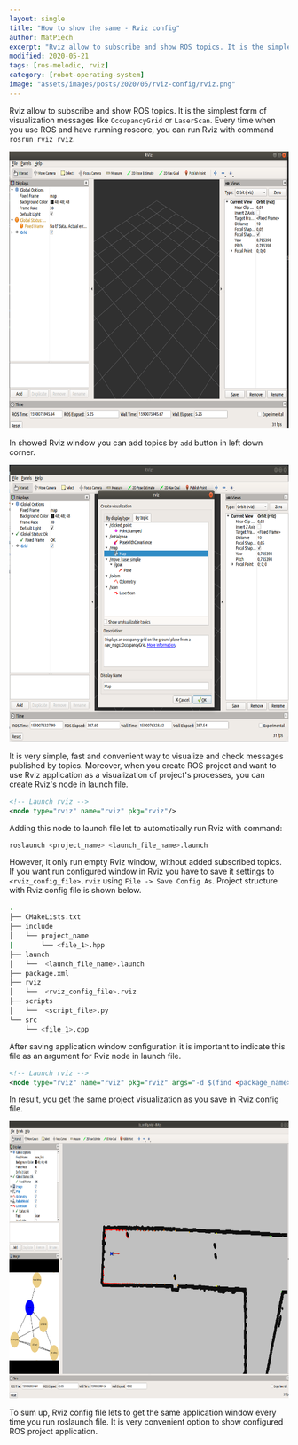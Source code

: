 ```yaml
---
layout: single
title: "How to show the same - Rviz config"
author: MatPiech
excerpt: "Rviz allow to subscribe and show ROS topics. It is the simplest form of visualization messages like OccupancyGrid or LaserScan. Every time when you use ROS and have running roscore, you can run Rviz with command `rosrun rviz rviz`"
modified: 2020-05-21
tags: [ros-melodic, rviz]
category: [robot-operating-system]
image: "assets/images/posts/2020/05/rviz-config/rviz.png"
---
```


Rviz allow to subscribe and show ROS topics. It is the simplest form of visualization messages like `OccupancyGrid` or `LaserScan`.  Every time when you use ROS and have running roscore, you can run Rviz with command `rosrun rviz rviz`. 

<p align="center">
  <img width="600" height="500" src="../../../assets//images/posts/2020/05/rviz-config/rviz_window.png">
</p>

In showed Rviz window you can add topics by `add` button in left down corner. 

<p align="center">
  <img width="600" height="500" src="../../../assets//images/posts/2020/05/rviz-config/rviz_add.png">
</p>

It is very simple, fast and convenient way to visualize and check messages published by topics. Moreover, when you create ROS project and want to use Rviz application as a visualization of project's processes, you can create Rviz's node in launch file.

```xml
<!-- Launch rviz -->
<node type="rviz" name="rviz" pkg="rviz"/>
```

Adding this node to launch file let to automatically run Rviz with command:

```bash
roslaunch <project_name> <launch_file_name>.launch
```

However, it only run empty Rviz window, without added subscribed topics. If you want run configured window in Rviz you have to save it settings to `<rviz_config_file>.rviz` using `File -> Save Config As`. Project structure with Rviz config file is shown below.

```bash
.
├── CMakeLists.txt
├── include
│   └── project_name
|       └── <file_1>.hpp
├── launch
│   └──  <launch_file_name>.launch
├── package.xml
├── rviz
│   └──  <rviz_config_file>.rviz
├── scripts
│   └──  <script_file>.py
└── src
    └── <file_1>.cpp
```

After saving application window configuration it is important to indicate this file as an argument for Rviz node in launch file.

```xml
<!-- Launch rviz -->
<node type="rviz" name="rviz" pkg="rviz" args="-d $(find <package_name>)/rviz/<rviz_config_file>.rviz" />
```

In result, you get the same project visualization as you save in Rviz config file.

<p align="center">
  <img width="600" height="500" src="../../../assets//images/posts/2020/05/rviz-config/rviz_with_config.png">
</p>

To sum up, Rviz config file lets to get the same application window every time you run roslaunch file. It is very convenient option to show configured ROS project application.